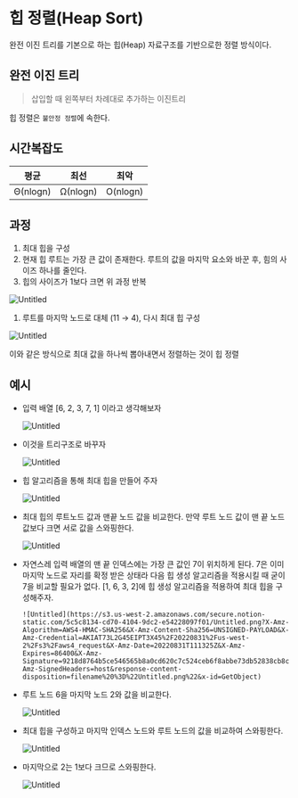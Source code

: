 # 힙 정렬(Heap Sort)

완전 이진 트리를 기본으로 하는 힙(Heap) 자료구조를 기반으로한 정렬 방식이다.

## 완전 이진 트리

> 삽입할 때 왼쪽부터 차례대로 추가하는 이진트리

힙 정렬은 `불안정 정렬`에 속한다.

## 시간복잡도

| 평균     | 최선     | 최악     |
| -------- | -------- | -------- |
| Θ(nlogn) | Ω(nlogn) | O(nlogn) |

## 과정

1. 최대 힙을 구성
2. 현재 힙 루트는 가장 큰 값이 존재한다. 루트의 값을 마지막 요소와 바꾼 후, 힘의 사이즈 하나를 줄인다.
3. 힙의 사이즈가 1보다 크면 위 과정 반복

![Untitled](https://s3.us-west-2.amazonaws.com/secure.notion-static.com/f7dd094c-fc12-4925-a4db-c61155a9058e/Untitled.png?X-Amz-Algorithm=AWS4-HMAC-SHA256&X-Amz-Content-Sha256=UNSIGNED-PAYLOAD&X-Amz-Credential=AKIAT73L2G45EIPT3X45%2F20220831%2Fus-west-2%2Fs3%2Faws4_request&X-Amz-Date=20220831T111219Z&X-Amz-Expires=86400&X-Amz-Signature=7223af7e4e7334941f6966206a51c93aba9b9a595d92da045557075743c7a4be&X-Amz-SignedHeaders=host&response-content-disposition=filename%20%3D%22Untitled.png%22&x-id=GetObject)

1. 루트를 마지막 노드로 대체 (11 → 4), 다시 최대 힙 구성

![Untitled](https://s3.us-west-2.amazonaws.com/secure.notion-static.com/47492e9e-dc07-422a-8478-d3da634688b3/Untitled.png?X-Amz-Algorithm=AWS4-HMAC-SHA256&X-Amz-Content-Sha256=UNSIGNED-PAYLOAD&X-Amz-Credential=AKIAT73L2G45EIPT3X45%2F20220831%2Fus-west-2%2Fs3%2Faws4_request&X-Amz-Date=20220831T111230Z&X-Amz-Expires=86400&X-Amz-Signature=bb85fd70780fd31241d9737ebfbcbe9ff609ed4bbe0b46d090f7c120b69fe5f6&X-Amz-SignedHeaders=host&response-content-disposition=filename%20%3D%22Untitled.png%22&x-id=GetObject)

이와 같은 방식으로 최대 값을 하나씩 뽑아내면서 정렬하는 것이 힙 정렬

## 예시

- 입력 배열 [6, 2, 3, 7, 1] 이라고 생각해보자

  ![Untitled](https://s3.us-west-2.amazonaws.com/secure.notion-static.com/df982aaa-d935-450c-8040-595686e2294b/Untitled.png?X-Amz-Algorithm=AWS4-HMAC-SHA256&X-Amz-Content-Sha256=UNSIGNED-PAYLOAD&X-Amz-Credential=AKIAT73L2G45EIPT3X45%2F20220831%2Fus-west-2%2Fs3%2Faws4_request&X-Amz-Date=20220831T111243Z&X-Amz-Expires=86400&X-Amz-Signature=1f30615b1182d7643ef277fdb9b4d5d7d8b8d20f33f890dc44384f259806d6be&X-Amz-SignedHeaders=host&response-content-disposition=filename%20%3D%22Untitled.png%22&x-id=GetObject)

- 이것을 트리구조로 바꾸자

  ![Untitled](https://s3.us-west-2.amazonaws.com/secure.notion-static.com/645ffa57-07d5-4bca-b06e-607df7d5dd59/Untitled.png?X-Amz-Algorithm=AWS4-HMAC-SHA256&X-Amz-Content-Sha256=UNSIGNED-PAYLOAD&X-Amz-Credential=AKIAT73L2G45EIPT3X45%2F20220831%2Fus-west-2%2Fs3%2Faws4_request&X-Amz-Date=20220831T111251Z&X-Amz-Expires=86400&X-Amz-Signature=dbac380a29597d785b185f8fbd58595c5c42ea24dbf686c0c5ba3be46e785878&X-Amz-SignedHeaders=host&response-content-disposition=filename%20%3D%22Untitled.png%22&x-id=GetObject)

- 힙 알고리즘을 통해 최대 힙을 만들어 주자

  ![Untitled](https://s3.us-west-2.amazonaws.com/secure.notion-static.com/b8910cdf-e7fd-427e-9f7a-8456d238f38f/Untitled.png?X-Amz-Algorithm=AWS4-HMAC-SHA256&X-Amz-Content-Sha256=UNSIGNED-PAYLOAD&X-Amz-Credential=AKIAT73L2G45EIPT3X45%2F20220831%2Fus-west-2%2Fs3%2Faws4_request&X-Amz-Date=20220831T111306Z&X-Amz-Expires=86400&X-Amz-Signature=0515e436efa211e45b987787308b850012f7bbbbe7fe6e89fbc82fd0a33a2197&X-Amz-SignedHeaders=host&response-content-disposition=filename%20%3D%22Untitled.png%22&x-id=GetObject)

- 최대 힙의 루트노드 값과 맨끝 노드 값을 비교한다. 만약 루트 노드 값이 맨 끝 노드 값보다 크면 서로 값을 스와핑한다.

  ![Untitled](https://s3.us-west-2.amazonaws.com/secure.notion-static.com/6a7c70e4-864e-4ca0-bceb-94bc59dc0fb5/Untitled.png?X-Amz-Algorithm=AWS4-HMAC-SHA256&X-Amz-Content-Sha256=UNSIGNED-PAYLOAD&X-Amz-Credential=AKIAT73L2G45EIPT3X45%2F20220831%2Fus-west-2%2Fs3%2Faws4_request&X-Amz-Date=20220831T111316Z&X-Amz-Expires=86400&X-Amz-Signature=fe786789a3ce82b84aa5b1c2ef6d9f4a3b3cf6e5a722754927da8e60597d1f23&X-Amz-SignedHeaders=host&response-content-disposition=filename%20%3D%22Untitled.png%22&x-id=GetObject)

- 자연스레 입력 배열의 맨 끝 인덱스에는 가장 큰 값인 7이 위치하게 된다.
  7은 이미 마지막 노드로 자리를 확정 받은 상태라 다음 힙 생성 알고리즘을 적용시킬 때 굳이 7을 비교할 필요가 없다. [1, 6, 3, 2]에 힙 생성 알고리즘을 적용하여 최대 힙을 구성해주자.

      ![Untitled](https://s3.us-west-2.amazonaws.com/secure.notion-static.com/5c5c8134-cd70-4104-9dc2-e54228097f01/Untitled.png?X-Amz-Algorithm=AWS4-HMAC-SHA256&X-Amz-Content-Sha256=UNSIGNED-PAYLOAD&X-Amz-Credential=AKIAT73L2G45EIPT3X45%2F20220831%2Fus-west-2%2Fs3%2Faws4_request&X-Amz-Date=20220831T111325Z&X-Amz-Expires=86400&X-Amz-Signature=9218d8764b5ce546565b8a0cd620c7c524ceb6f8abbe73db52838cb8cf35f49b&X-Amz-SignedHeaders=host&response-content-disposition=filename%20%3D%22Untitled.png%22&x-id=GetObject)

- 루트 노드 6을 마지막 노드 2와 값을 비교한다.

  ![Untitled](https://s3.us-west-2.amazonaws.com/secure.notion-static.com/dd87fc48-bf89-4b50-89c7-fc8b46265092/Untitled.png?X-Amz-Algorithm=AWS4-HMAC-SHA256&X-Amz-Content-Sha256=UNSIGNED-PAYLOAD&X-Amz-Credential=AKIAT73L2G45EIPT3X45%2F20220831%2Fus-west-2%2Fs3%2Faws4_request&X-Amz-Date=20220831T111343Z&X-Amz-Expires=86400&X-Amz-Signature=2986f0cf6da3e4d1115ba7ee9c34e409b7688c9b309c6bdc4cf324f143208a50&X-Amz-SignedHeaders=host&response-content-disposition=filename%20%3D%22Untitled.png%22&x-id=GetObject)

- 최대 힙을 구성하고 마지막 인덱스 노드와 루트 노드의 값을 비교하여 스와핑한다.

  ![Untitled](https://s3.us-west-2.amazonaws.com/secure.notion-static.com/7e38b4ed-461b-4c3d-873b-1f1dd2377291/Untitled.png?X-Amz-Algorithm=AWS4-HMAC-SHA256&X-Amz-Content-Sha256=UNSIGNED-PAYLOAD&X-Amz-Credential=AKIAT73L2G45EIPT3X45%2F20220831%2Fus-west-2%2Fs3%2Faws4_request&X-Amz-Date=20220831T111403Z&X-Amz-Expires=86400&X-Amz-Signature=aa85484af33bfa7f3932188bf4df0a0fd3f69e192f57241ca8f29174225278f6&X-Amz-SignedHeaders=host&response-content-disposition=filename%20%3D%22Untitled.png%22&x-id=GetObject)

- 마지막으로 2는 1보다 크므로 스와핑한다.

  ![Untitled](https://s3.us-west-2.amazonaws.com/secure.notion-static.com/161eee14-5d36-4fc3-9569-2ec1d1224257/Untitled.png?X-Amz-Algorithm=AWS4-HMAC-SHA256&X-Amz-Content-Sha256=UNSIGNED-PAYLOAD&X-Amz-Credential=AKIAT73L2G45EIPT3X45%2F20220831%2Fus-west-2%2Fs3%2Faws4_request&X-Amz-Date=20220831T111411Z&X-Amz-Expires=86400&X-Amz-Signature=65d1ccb95e4b9816ee529f28b61e5c7b78a12cbb7e567a5ed591fd65fa0cf3a3&X-Amz-SignedHeaders=host&response-content-disposition=filename%20%3D%22Untitled.png%22&x-id=GetObject)

